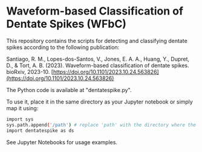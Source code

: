 # Waveform-based Classification of Dentate Spikes (WFbC)
This repository contains the scripts for detecting and classifying dentate spikes according to the following publication:

Santiago, R. M., Lopes-dos-Santos, V., Jones, E. A. A., Huang, Y., Dupret, D., & Tort, A. B. (2023). Waveform-based classification of dentate spikes. bioRxiv, 2023-10. [https://doi.org/10.1101/2023.10.24.563826](https://doi.org/10.1101/2023.10.24.563826)


The Python code is available at "dentatespike.py".

To use it, place it in the same directory as your Jupyter notebook or simply map it using:
```sh
import sys
sys.path.append('/path') # replace 'path' with the directory where the file is located.
import dentatespike as ds
```

See Jupyter Notebooks for usage examples.
